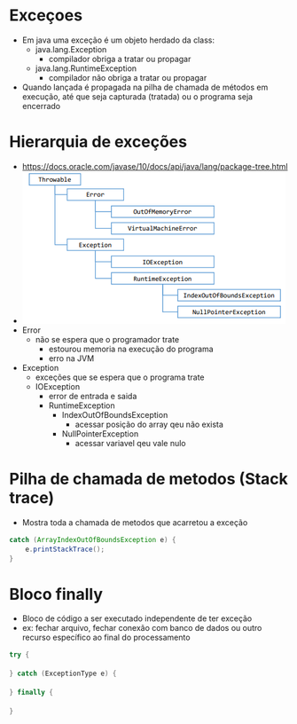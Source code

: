 # Exceçoes
- Em java uma exceção é um objeto herdado da class:
  - java.lang.Exception
    - compilador obriga a tratar ou propagar
  - java.lang.RuntimeException
    - compilador não obriga a tratar ou propagar
- Quando lançada é propagada na pilha de chamada de métodos em execução, até que seja capturada (tratada) ou o programa seja encerrado

# Hierarquia de exceções
- https://docs.oracle.com/javase/10/docs/api/java/lang/package-tree.html
- ![Alt text](image.png)
- Error
  - não se espera que o programador trate
    - estourou memoria na execução do programa
    - erro na JVM
- Exception
  - exceções que se espera que o programa trate
  - IOException 
    - error de entrada e saida
    - RuntimeException
      - IndexOutOfBoundsException
        - acessar posição do array qeu não exista
      - NullPointerException
        - acessar variavel qeu vale nulo

# Pilha de chamada de metodos (Stack trace)
- Mostra toda a chamada de metodos que acarretou a exceção
```java
catch (ArrayIndexOutOfBoundsException e) {
    e.printStackTrace();
}
```

# Bloco finally
- Bloco de código a ser executado independente de ter exceção
- ex: fechar arquivo, fechar conexão com banco de dados ou outro recurso específico ao final do processamento
```java
try {

} catch (ExceptionType e) {

} finally {
  
}
```